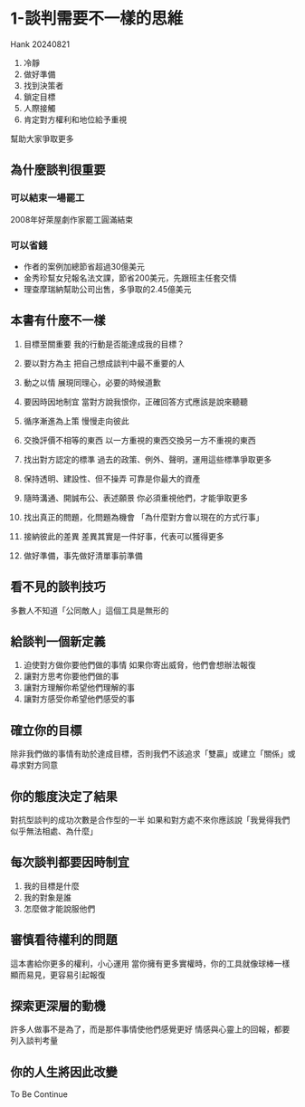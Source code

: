 # 1-談判需要不一樣的思維
Hank 20240821

1. 冷靜
2. 做好準備
3. 找到決策者
4. 鎖定目標
5. 人際接觸
6. 肯定對方權利和地位給予重視

幫助大家爭取更多

## 為什麼談判很重要

### 可以結束一場罷工
2008年好萊屋劇作家罷工圓滿結束

### 可以省錢
- 作者的案例加總節省超過30億美元
- 金秀珍幫女兒報名法文課，節省200美元，先跟班主任套交情
- 理查摩瑞納幫助公司出售，多爭取的2.45億美元

## 本書有什麼不一樣

1. 目標至關重要
我的行動是否能達成我的目標？

2. 要以對方為主
把自己想成談判中最不重要的人

3. 動之以情
展現同理心，必要的時候道歉

4. 要因時因地制宜
當對方說我恨你，正確回答方式應該是說來聽聽

5. 循序漸進為上策
慢慢走向彼此

6. 交換評價不相等的東西
以一方重視的東西交換另一方不重視的東西

7. 找出對方認定的標準
過去的政策、例外、聲明，運用這些標準爭取更多

8. 保持透明、建設性、但不操弄
可靠是你最大的資產

9. 隨時溝通、開誠布公、表述願景
你必須重視他們，才能爭取更多

10. 找出真正的問題，化問題為機會
「為什麼對方會以現在的方式行事」

11. 接納彼此的差異
差異其實是一件好事，代表可以獲得更多

12. 做好準備，事先做好清單事前準備


## 看不見的談判技巧
多數人不知道「公同敵人」這個工具是無形的

## 給談判一個新定義
1. 迫使對方做你要他們做的事情
如果你寄出威脅，他們會想辦法報復
2. 讓對方思考你要他們做的事
3. 讓對方理解你希望他們理解的事
4. 讓對方感受你希望他們感受的事

## 確立你的目標
除非我們做的事情有助於達成目標，否則我們不該追求「雙贏」或建立「關係」或尋求對方同意

## 你的態度決定了結果
對抗型談判的成功次數是合作型的一半
如果和對方處不來你應該說「我覺得我們似乎無法相處、為什麼」

## 每次談判都要因時制宜
1. 我的目標是什麼
2. 我的對象是誰
3. 怎麼做才能說服他們

## 審慎看待權利的問題
這本書給你更多的權利，小心運用
當你擁有更多實權時，你的工具就像球棒一樣顯而易見，更容易引起報復


## 探索更深層的動機
許多人做事不是為了，而是那件事情使他們感覺更好
情感與心靈上的回報，都要列入談判考量


## 你的人生將因此改變
To Be Continue